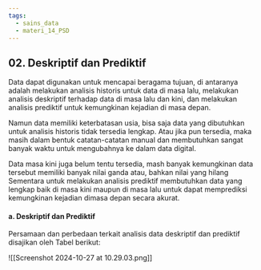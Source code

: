 ```yaml
---
tags:
  - sains_data
  - materi_14_PSD
---
```

## 02. Deskriptif dan Prediktif

Data dapat digunakan untuk mencapai beragama tujuan, di antaranya adalah melakukan analisis historis untuk data di masa lalu, melakukan analisis deskriptif terhadap data di masa lalu dan kini, dan melakukan analisis prediktif untuk kemungkinan kejadian di masa depan.

Namun data memiliki keterbatasan usia, bisa saja data yang dibutuhkan untuk analisis historis tidak tersedia lengkap. Atau jika pun tersedia, maka masih dalam bentuk catatan-catatan manual dan membutuhkan sangat banyak waktu untuk mengubahnya ke dalam data digital.

Data masa kini juga belum tentu tersedia, mash banyak kemungkinan data tersebut memiliki banyak nilai ganda atau, bahkan nilai yang hilang Sementara untuk melakukan analisis prediktif membutuhkan data yang lengkap baik di masa kini maupun di masa lalu untuk dapat memprediksi kemungkinan kejadian dimasa depan secara akurat.

#### a. Deskriptif dan Prediktif

Persamaan dan perbedaan terkait analisis data deskriptif dan prediktif disajikan oleh Tabel berikut:


![[Screenshot 2024-10-27 at 10.29.03.png]]

